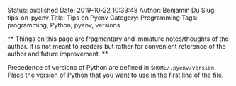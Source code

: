 Status: published
Date: 2019-10-22 10:33:48
Author: Benjamin Du
Slug: tips-on-pyenv
Title: Tips on Pyenv
Category: Programming
Tags: programming, Python, pyenv, versions

**
Things on this page are fragmentary and immature notes/thoughts of the author.
It is not meant to readers but rather for convenient reference of the author and future improvement.
**


Precedence of versions of Python are defined in `$HOME/.pyenv/version`.
Place the version of Python that you want to use in the first line of the file.